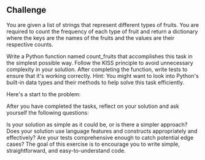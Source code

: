 ## Challenge

You are given a list of strings that represent different types of fruits. You are required to count the frequency of each type of fruit and return a dictionary where the keys are the names of the fruits and the values are their respective counts.

Write a Python function named count_fruits that accomplishes this task in the simplest possible way. Follow the KISS principle to avoid unnecessary complexity in your solution.
After completing the function, write tests to ensure that it's working correctly.
Hint: You might want to look into Python's built-in data types and their methods to help solve this task efficiently.

Here's a start to the problem:

After you have completed the tasks, reflect on your solution and ask yourself the following questions:

Is your solution as simple as it could be, or is there a simpler approach?
Does your solution use language features and constructs appropriately and effectively?
Are your tests comprehensive enough to catch potential edge cases?
The goal of this exercise is to encourage you to write simple, straightforward, and easy-to-understand code.